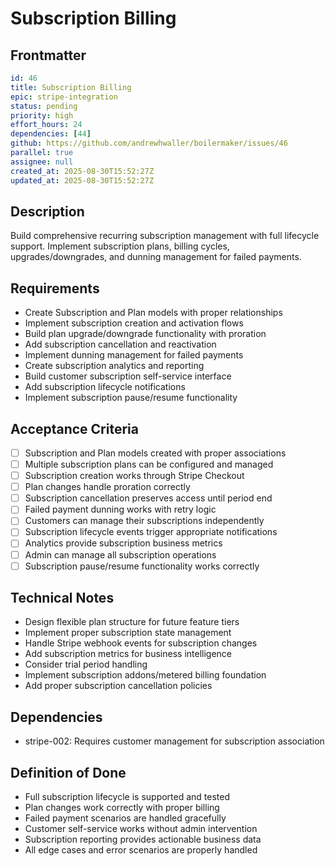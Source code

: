 # Subscription Billing

## Frontmatter
```yaml
id: 46
title: Subscription Billing
epic: stripe-integration
status: pending
priority: high
effort_hours: 24
dependencies: [44]
github: https://github.com/andrewhwaller/boilermaker/issues/46
parallel: true
assignee: null
created_at: 2025-08-30T15:52:27Z
updated_at: 2025-08-30T15:52:27Z
```

## Description

Build comprehensive recurring subscription management with full lifecycle support. Implement subscription plans, billing cycles, upgrades/downgrades, and dunning management for failed payments.

## Requirements

- Create Subscription and Plan models with proper relationships
- Implement subscription creation and activation flows
- Build plan upgrade/downgrade functionality with proration
- Add subscription cancellation and reactivation
- Implement dunning management for failed payments
- Create subscription analytics and reporting
- Build customer subscription self-service interface
- Add subscription lifecycle notifications
- Implement subscription pause/resume functionality

## Acceptance Criteria

- [ ] Subscription and Plan models created with proper associations
- [ ] Multiple subscription plans can be configured and managed
- [ ] Subscription creation works through Stripe Checkout
- [ ] Plan changes handle proration correctly
- [ ] Subscription cancellation preserves access until period end
- [ ] Failed payment dunning works with retry logic
- [ ] Customers can manage their subscriptions independently
- [ ] Subscription lifecycle events trigger appropriate notifications
- [ ] Analytics provide subscription business metrics
- [ ] Admin can manage all subscription operations
- [ ] Subscription pause/resume functionality works correctly

## Technical Notes

- Design flexible plan structure for future feature tiers
- Implement proper subscription state management
- Handle Stripe webhook events for subscription changes
- Add subscription metrics for business intelligence
- Consider trial period handling
- Implement subscription addons/metered billing foundation
- Add proper subscription cancellation policies

## Dependencies

- stripe-002: Requires customer management for subscription association

## Definition of Done

- Full subscription lifecycle is supported and tested
- Plan changes work correctly with proper billing
- Failed payment scenarios are handled gracefully
- Customer self-service works without admin intervention
- Subscription reporting provides actionable business data
- All edge cases and error scenarios are properly handled